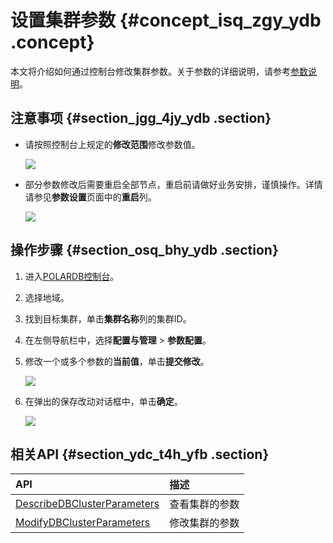 # 设置集群参数 {#concept_isq_zgy_ydb .concept}

本文将介绍如何通过控制台修改集群参数。关于参数的详细说明，请参考[参数说明](https://dev.mysql.com/doc/refman/5.6/en/server-system-variables.html)。

## 注意事项 {#section_jgg_4jy_ydb .section}

-   请按照控制台上规定的**修改范围**修改参数值。

    ![](http://static-aliyun-doc.oss-cn-hangzhou.aliyuncs.com/assets/img/14001/156594099213713_zh-CN.png)

-   部分参数修改后需要重启全部节点，重启前请做好业务安排，谨慎操作。详情请参见**参数设置**页面中的**重启**列。

    ![](http://static-aliyun-doc.oss-cn-hangzhou.aliyuncs.com/assets/img/14001/156594099213711_zh-CN.png)


## 操作步骤 {#section_osq_bhy_ydb .section}

1.  进入[POLARDB控制台](https://polardb.console.aliyun.com/)。
2.  选择地域。
3.  找到目标集群，单击**集群名称**列的集群ID。
4.  在左侧导航栏中，选择**配置与管理** \> **参数配置**。
5.  修改一个或多个参数的**当前值**，单击**提交修改**。

    ![](http://static-aliyun-doc.oss-cn-hangzhou.aliyuncs.com/assets/img/14001/156594099234687_zh-CN.png)

6.  在弹出的保存改动对话框中，单击**确定**。

    ![](http://static-aliyun-doc.oss-cn-hangzhou.aliyuncs.com/assets/img/14001/156594099234688_zh-CN.png)


## 相关API {#section_ydc_t4h_yfb .section}

|API|描述|
|:--|:-|
|[DescribeDBClusterParameters](../../../../intl.zh-CN/API参考/集群参数/DescribeDBClusterParameters.md#)|查看集群的参数|
|[ModifyDBClusterParameters](../../../../intl.zh-CN/API参考/集群参数/ModifyDBClusterParameters.md#)|修改集群的参数|

